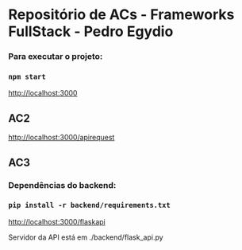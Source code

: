 # Repositório de ACs - Frameworks FullStack - Pedro Egydio

### Para executar o projeto:
### `npm start`

[http://localhost:3000](http://localhost:3000)

## AC2

[http://localhost:3000/apirequest](http://localhost:3000/apirequest)

## AC3

### Dependências do backend:
### `pip install -r backend/requirements.txt`

[http://localhost:3000/flaskapi](http://localhost:3000/flaskapi)

Servidor da API está em ./backend/flask_api.py


